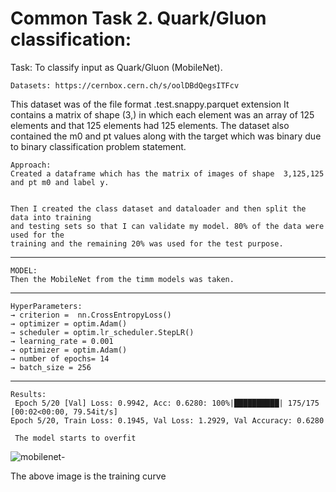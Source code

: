 # Common Task 2. Quark/Gluon classification:

Task: To classify input as Quark/Gluon (MobileNet).

    Datasets: https://cernbox.cern.ch/s/oolDBdQegsITFcv

This dataset was of the file format  .test.snappy.parquet extension
It contains a matrix of shape (3,) in which each element was an array of 125 elements and that 125 elements had 125 elements. 
The dataset also contained the m0 and pt values along with the target which was binary due to binary classification problem statement.


    Approach:
	Created a dataframe which has the matrix of images of shape  3,125,125 and pt m0 and label y. 


	Then I created the class dataset and dataloader and then split the data into training 
	and testing sets so that I can validate my model. 80% of the data were used for the 
	training and the remaining 20% was used for the test purpose.
------------------------------------------------------------------------------------------------------------------------------------------------------------------

    MODEL:
	Then the MobileNet from the timm models was taken. 

------------------------------------------------------------------------------------------------------------------------------------------------------------------

	HyperParameters:
	→ criterion =  nn.CrossEntropyLoss()
	→ optimizer = optim.Adam()
  	→ scheduler = optim.lr_scheduler.StepLR()
    → learning_rate = 0.001
    → optimizer = optim.Adam()
    → number of epochs= 14
    → batch_size = 256
		
 ------------------------------------------------------------------------------------------------------------------------------------------------------------------

    Results: 
     Epoch 5/20 [Val] Loss: 0.9942, Acc: 0.6280: 100%|██████████| 175/175 [00:02<00:00, 79.54it/s]
    Epoch 5/20, Train Loss: 0.1945, Val Loss: 1.2929, Val Accuracy: 0.6280

     The model starts to overfit
             
![mobilenet-](https://github.com/Vishak-Bhat30/ML4SCI_24/assets/102585626/27280613-cd3e-4bd0-a0ce-a7cb0b4e5069)



The above image is the training curve
